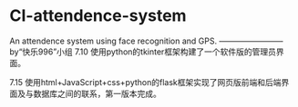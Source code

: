 # CI-attendence-system
An attendence system using face recognition and GPS.
                                                                                                          ————————by“快乐996”小组
7.10 使用python的tkinter框架构建了一个软件版的管理员界面。

7.15 使用html+JavaScript+css+python的flask框架实现了网页版前端和后端界面及与数据库之间的联系，第一版本完成。
